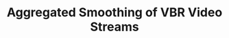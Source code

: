 ---
layout: publication-single
title: Aggregated Smoothing of VBR Video Streams
name: Proceedings of the 14th International conference on Information Networking(ICOIN-14)
first-author: Sooyong Kang
co-authors: Heon Y. Yeom
during: 2000.01.01
location: Hsin-Chu, Taiwan
impactfactor: 
doi: 
note: 
categories: 
 - Multimedia Systems
tag: 
 - International Conference
---